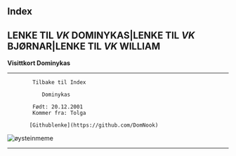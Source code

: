 **Index**
--------------------------------------------------------------------
LENKE TIL *VK* DOMINYKAS|LENKE TIL *VK* BJØRNAR|LENKE TIL *VK* WILLIAM
--------------------------------------------------------------------

**Visittkort Dominykas**

--------------------------------------------------------
            Tilbake til Index                                      
                                                        
               Dominykas                                
                                                        
            Født: 20.12.2001                         
            Kommer fra: Tolga                        
                                                       
           [Githublenke](https://github.com/DomNook)    
                                                        
   ![øysteinmeme](https://i.imgur.com/NPLPHy1.jpg)      
                                                        
--------------------------------------------------------